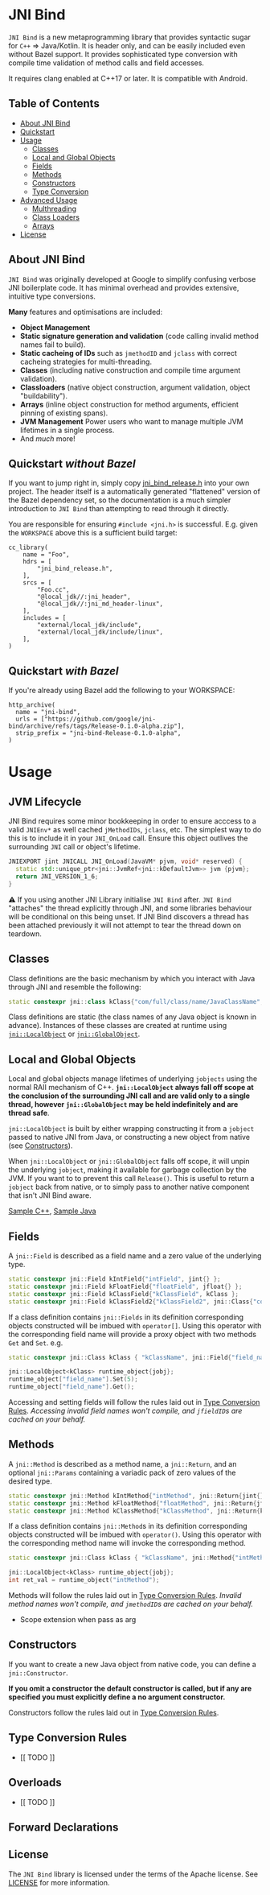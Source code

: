 # JNI Bind 
  
`JNI Bind` is a new metaprogramming library that provides syntactic sugar for `C++` => Java/Kotlin.  It is header only, and can be easily included even without Bazel support.  It provides sophisticated type conversion with compile time validation of method calls and field accesses.

It requires clang enabled at C++17 or later.  It is compatible with Android.

## Table of Contents
- [About JNI Bind](#about)
- [Quickstart](#quickstart-without-bazel)
- [Usage](#usage)
  - [Classes](#classes)
  - [Local and Global Objects](#local-and-global-objects)
  - [Fields](#fields)
  - [Methods](#methods)
  - [Constructors](#constructors)
  - [Type Conversion](#type-conversion)
- [Advanced Usage](#advanced-usage)
  - [Multhreading](#multi-threading) 
  - [Class Loaders](#class-loaders)
  - [Arrays](#arrays)
- [License](#license)

<a name="about"></a>
## About JNI Bind
`JNI Bind` was originally developed at Google to simplify confusing verbose JNI boilerplate code. It has minimal overhead and provides extensive, intuitive type conversions.

**Many** features and optimisations are included:
  - **Object Management**
  - **Static signature generation and validation** (code calling invalid method names fail to build).
  - **Static cacheing of IDs** such as `jmethodID` and `jclass` with correct cacheing strategies for multi-threading.
  - **Classes** (including native construction and compile time argument validation).
  - **Classloaders** (native object construction, argument validation, object "buildability").
  - **Arrays** (inline object construction for method arguments, efficient pinning of existing spans).
  - **JVM Management** Power users who want to manage multiple JVM lifetimes in a single process.
  - And *much* more!

<a name="quickstart-without-bazel"></a>
## Quickstart *without Bazel*

If you want to jump right in, simply copy [jni_bind_release.h](jni_bind_release.h) into your own project.  The header itself is a automatically generated "flattened" version of the Bazel dependency set, so the documentation is a much simpler introduction to `JNI Bind` than attempting to read through it directly.

You are responsible for ensuring `#include <jni.h>` is successful.  E.g. given the `WORKSPACE` above this is a sufficient build target:

```starlark
cc_library(                                                                                          
    name = "Foo",                                                                                    
    hdrs = [                                                                                         
        "jni_bind_release.h",                                                                        
    ],                                                                                               
    srcs = [
        "Foo.cc",
        "@local_jdk//:jni_header",
        "@local_jdk//:jni_md_header-linux",                                                          
    ],                                                                                               
    includes = [                                                                                     
        "external/local_jdk/include",                                                                
        "external/local_jdk/include/linux",                                                          
    ],                                                                                               
)
```

<a name="quickstart_with_bazel"></a>
## Quickstart *with Bazel*

If you're already using Bazel add the following to your WORKSPACE:

```
http_archive(                                                                                        
  name = "jni-bind",                                                                                 
  urls = ["https://github.com/google/jni-bind/archive/refs/tags/Release-0.1.0-alpha.zip"],           
  strip_prefix = "jni-bind-Release-0.1.0-alpha",                                                     
)
```

<a name="usage"></a>
# Usage

<a name="jvm-lifecycle"></a>
## JVM Lifecycle

JNI Bind requires some minor bookkeeping in order to ensure acccess to a valid `JNIEnv*` as well cached `jMethodIDs`, `jclass`, etc.  The simplest way to do this is to include it in your `JNI_OnLoad` call.  Ensure this object outlives the surrounding `JNI` call or object's lifetime.

```cpp
JNIEXPORT jint JNICALL JNI_OnLoad(JavaVM* pjvm, void* reserved) {
  static std::unique_ptr<jni::JvmRef<jni::kDefaultJvm>> jvm {pjvm};
  return JNI_VERSION_1_6;
}
```
:warning: If you using another JNI Library initialise `JNI Bind` after. `JNI Bind` "attaches" the thread explicitly through JNI, and some libraries behaviour will be conditional on this being unset.  If JNI Bind discovers a thread has been attached previously it will not attempt to tear the thread down on teardown. 

<a name="classes"></a>
## Classes

Class definitions are the basic mechanism by which you interact with Java through JNI and resemble the following:

```cpp
static constexpr jni::class kClass{"com/full/class/name/JavaClassName", jni::Field..., jni::Method... };
```

Class definitions are static (the class names of any Java object is known in advance).  Instances of these classes are created at runtime using [`jni::LocalObject`](local_object.h) or [`jni::GlobalObject`](global_object.h).

<a name="local-and-global-objects"></a>
## Local and Global Objects

Local and global objects manage lifetimes of underlying `jobjects` using the normal RAII mechanism of C++. **`jni::LocalObject` always fall off scope at the conclusion of the surrounding JNI call and are valid only to a single thread, however `jni::GlobalObject` may be held indefinitely and are thread safe**.

`jni::LocalObject` is built by either wrapping constructing it from a `jobject` passed to native JNI from Java, or constructing a new object from native (see [Constructors](constructors)).

When `jni::LocalObject` or `jni::GlobalObject` falls off scope, it will unpin the underlying `jobject`, making it available for garbage collection by the JVM.  If you want to to prevent this call `Release()`. This is useful to return a `jobject` back from native, or to simply pass to another native component that isn't JNI Bind aware.

[Sample C++](javatests/com/jnibind/test/context_test_jni.cc), [Sample Java](javatests/com/jnibind/test/ContextTest.java)

<a name="fields"></a>
## Fields

A `jni::Field` is described as a field name and a zero value of the underlying type.

```cpp
static constexpr jni::Field kIntField{"intField", jint{} };
static constexpr jni::Field kFloatField{"floatField", jfloat{} };
static constexpr jni::Field kClassField{"kClassField", kClass };
static constexpr jni::Field kClassField2{"kClassField2", jni::Class{"com/java/kClass" };
```
If a class definition contains `jni::Fields` in its definition corresponding objects constructed will be imbued with `operator[]`. Using this operator with the corresponding field name will provide a proxy object with two methods `Get` and `Set`.  e.g.

```cpp
static constexpr jni::Class kClass { "kClassName", jni::Field{"field_name", jint{} };

jni::LocalObject<kClass> runtime_object{jobj};
runtime_object["field_name"].Set(5);
runtime_object["field_name"].Get();
```

Accessing and setting fields will follow the rules laid out in [Type Conversion Rules](#type-conversion-rules). *Accessing invalid field names won't compile, and `jfieldID`s are cached on your behalf.* 

<a name="method-definitions"></a>
## Methods

A `jni::Method` is described as a method name, a `jni::Return`, and an optional `jni::Params` containing a variadic pack of zero values of the desired type.

```cpp
static constexpr jni::Method kIntMethod{"intMethod", jni::Return{jint{}} };
static constexpr jni::Method kFloatMethod{"floatMethod", jni::Return{jfloat{}}, jni::Params{ jint{}, jfloat{} }};
static constexpr jni::Method kClassMethod{"kClassMethod", jni::Return{kClass} };
```

If a class definition contains `jni::Method`s in its definition corresponding objects constructed will be imbued with `operator()`. Using this operator with the corresponding method name will invoke the corresponding method.

```cpp
static constexpr jni::Class kClass { "kClassName", jni::Method{"intMethod", jni::Return{jint{}} };

jni::LocalObject<kClass> runtime_object{jobj};
int ret_val = runtime_object("intMethod");
```

Methods will follow the rules laid out in [Type Conversion Rules](#type-conversion-rules). *Invalid method names won't compile, and `jmethodID`s are cached on your behalf.* 

-  Scope extension when pass as arg

<a name="constructors"></a>
## Constructors

If you want to create a new Java object from native code, you can define a `jni::Constructor`.

**If you omit a constructor the default constructor is called, but if any are specified you must explicitly define a no argument constructor.**

Constructors follow the rules laid out in [Type Conversion Rules](#type-conversion-rules). 

<a name="type-conversion-rules"></a>
## Type Conversion Rules

- [[ TODO ]]

<a name="overloads"></a>
## Overloads

- [[ TODO ]] 

<a name="forward_declarations"></a>
## Forward Declarations

<a name="license"></a>
## License
The `JNI Bind` library is licensed under the terms of the Apache license. See [LICENSE](LICENSE) for more information.
